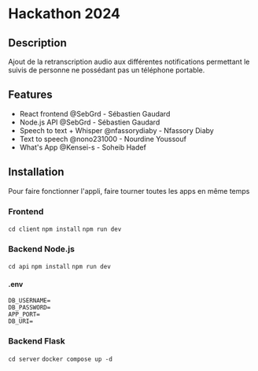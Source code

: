 # Hackathon 2024
## Description
Ajout de la retranscription audio aux différentes notifications permettant le suivis de personne ne possédant pas un téléphone portable.
## Features
- React frontend @SebGrd - Sébastien Gaudard
- Node.js API @SebGrd - Sébastien Gaudard
- Speech to text + Whisper @nfassorydiaby - Nfassory Diaby
- Text to speech @nono231000 - Nourdine Youssouf
- What's App @Kensei-s - Soheib Hadef

## Installation
Pour faire fonctionner l'appli, faire tourner toutes les apps en même temps
### Frontend
`cd client`
`npm install`
`npm run dev`
### Backend Node.js
`cd api`
`npm install`
`npm run dev`

#### .env
```
DB_USERNAME=
DB_PASSWORD=
APP_PORT=
DB_URI=
```

### Backend Flask
`cd server`
`docker compose up -d`

